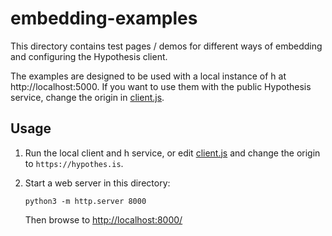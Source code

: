# embedding-examples

This directory contains test pages / demos for different ways of embedding and
configuring the Hypothesis client.

The examples are designed to be used with a local instance of h at
http://localhost:5000. If you want to use them with the public Hypothesis
service, change the origin in [client.js][].

## Usage

1. Run the local client and h service, or edit [client.js][] and change the
   origin to `https://hypothes.is`.

2. Start a web server in this directory:

   ```
   python3 -m http.server 8000
   ```

   Then browse to <http://localhost:8000/>

[client.js]: client.js
